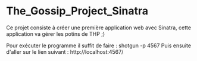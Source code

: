 # The_Gossip_Project_Sinatra

Ce projet consiste à créer une première application web avec Sinatra, cette application va gérer les potins de THP ;)

Pour exécuter le programme il suffit de faire : shotgun -p 4567
Puis ensuite d'aller sur le lien suivant : http://localhost:4567/
